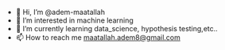 - 👋 Hi, I’m @adem-maatallah
- 👀 I’m interested in machine learning
- 🌱 I’m currently learning data_science, hypothesis testing,etc..
- 📫 How to reach me maatallah.adem8@gmail.com

<!---
adem-maatallah/adem-maatallah is a ✨ special ✨ repository because its `README.md` (this file) appears on your GitHub profile.
You can click the Preview link to take a look at your changes.
--->
